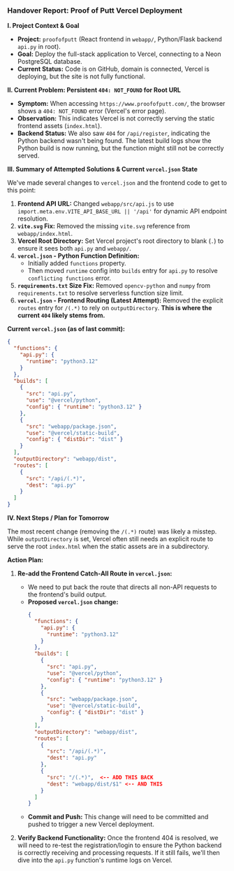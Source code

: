 ### Handover Report: Proof of Putt Vercel Deployment

**I. Project Context & Goal**

*   **Project:** `proofofputt` (React frontend in `webapp/`, Python/Flask backend `api.py` in root).
*   **Goal:** Deploy the full-stack application to Vercel, connecting to a Neon PostgreSQL database.
*   **Current Status:** Code is on GitHub, domain is connected, Vercel is deploying, but the site is not fully functional.

**II. Current Problem: Persistent `404: NOT_FOUND` for Root URL**

*   **Symptom:** When accessing `https://www.proofofputt.com/`, the browser shows a `404: NOT_FOUND` error (Vercel's error page).
*   **Observation:** This indicates Vercel is not correctly serving the static frontend assets (`index.html`).
*   **Backend Status:** We also saw `404` for `/api/register`, indicating the Python backend wasn't being found. The latest build logs show the Python build is now running, but the function might still not be correctly served.

**III. Summary of Attempted Solutions & Current `vercel.json` State**

We've made several changes to `vercel.json` and the frontend code to get to this point:

1.  **Frontend API URL:** Changed `webapp/src/api.js` to use `import.meta.env.VITE_API_BASE_URL || '/api'` for dynamic API endpoint resolution.
2.  **`vite.svg` Fix:** Removed the missing `vite.svg` reference from `webapp/index.html`.
3.  **Vercel Root Directory:** Set Vercel project's root directory to blank (`.`) to ensure it sees both `api.py` and `webapp/`.
4.  **`vercel.json` - Python Function Definition:**
    *   Initially added `functions` property.
    *   Then moved `runtime` config into `builds` entry for `api.py` to resolve `conflicting functions` error.
5.  **`requirements.txt` Size Fix:** Removed `opencv-python` and `numpy` from `requirements.txt` to resolve serverless function size limit.
6.  **`vercel.json` - Frontend Routing (Latest Attempt):** Removed the explicit `routes` entry for `/(.*)` to rely on `outputDirectory`. **This is where the current `404` likely stems from.**

**Current `vercel.json` (as of last commit):**

```json
{
  "functions": {
    "api.py": {
      "runtime": "python3.12"
    }
  },
  "builds": [
    {
      "src": "api.py",
      "use": "@vercel/python",
      "config": { "runtime": "python3.12" }
    },
    {
      "src": "webapp/package.json",
      "use": "@vercel/static-build",
      "config": { "distDir": "dist" }
    }
  ],
  "outputDirectory": "webapp/dist",
  "routes": [
    {
      "src": "/api/(.*)",
      "dest": "api.py"
    }
  ]
}
```

**IV. Next Steps / Plan for Tomorrow**

The most recent change (removing the `/(.*)` route) was likely a misstep. While `outputDirectory` is set, Vercel often still needs an explicit route to serve the root `index.html` when the static assets are in a subdirectory.

**Action Plan:**

1.  **Re-add the Frontend Catch-All Route in `vercel.json`:**
    *   We need to put back the route that directs all non-API requests to the frontend's build output.
    *   **Proposed `vercel.json` change:**
        ```json
        {
          "functions": {
            "api.py": {
              "runtime": "python3.12"
            }
          },
          "builds": [
            {
              "src": "api.py",
              "use": "@vercel/python",
              "config": { "runtime": "python3.12" }
            },
            {
              "src": "webapp/package.json",
              "use": "@vercel/static-build",
              "config": { "distDir": "dist" }
            }
          ],
          "outputDirectory": "webapp/dist",
          "routes": [
            {
              "src": "/api/(.*)",
              "dest": "api.py"
            },
            {
              "src": "/(.*)",  <-- ADD THIS BACK
              "dest": "webapp/dist/$1" <-- AND THIS
            }
          ]
        }
        ```
    *   **Commit and Push:** This change will need to be committed and pushed to trigger a new Vercel deployment.

2.  **Verify Backend Functionality:** Once the frontend 404 is resolved, we will need to re-test the registration/login to ensure the Python backend is correctly receiving and processing requests. If it still fails, we'll then dive into the `api.py` function's runtime logs on Vercel.
